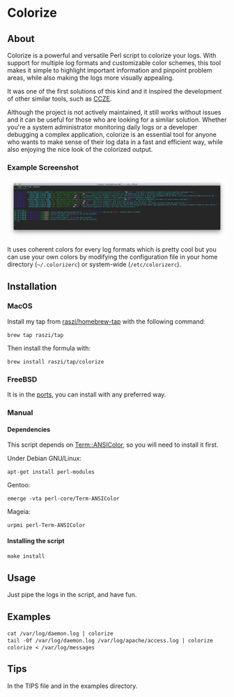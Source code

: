 # Colorize

## About

Colorize is a powerful and versatile Perl script to colorize your logs. With support for multiple log formats and customizable color schemes, this tool makes it simple to highlight important information and pinpoint problem areas, while also making the logs more visually appealing.

It was one of the first solutions of this kind and it inspired the development of other similar tools, such as [CCZE](https://github.com/cornet/ccze).

Although the project is not actively maintained, it still works without issues and it can be useful for those who are looking for a similar solution. Whether you're a system administrator monitoring daily logs or a developer debugging a complex application, colorize is an essential tool for anyone who wants to make sense of their log data in a fast and efficient way, while also enjoying the nice look of the colorized output.

### Example Screenshot

![Example screenshot](./examples/screenshot.png)

It uses coherent colors for every log formats which is pretty cool but you can use your own colors by modifying the configuration file in your home directory (`~/.colorizerc`) or system-wide (`/etc/colorizerc`).

## Installation

### MacOS

Install my tap from [raszi/homebrew-tap][3] with the following command:

```shell
brew tap raszi/tap
```

Then install the formula with:

```shell
brew install raszi/tap/colorize
```

### FreeBSD

It is in the [ports][2], you can install with any preferred way.

### Manual

#### Dependencies

This script depends on [Term::ANSIColor][1], so you will need to install it first.

Under Debian GNU/Linux:

```shell
apt-get install perl-modules
```

Gentoo:

```shell
emerge -vta perl-core/Term-ANSIColor
```

Mageia:

```shell
urpmi perl-Term-ANSIColor
```

#### Installing the script

```shell
make install
```

## Usage

Just pipe the logs in the script, and have fun.

## Examples

```shell
cat /var/log/daemon.log | colorize
tail -0f /var/log/daemon.log /var/log/apache/access.log | colorize
colorize < /var/log/messages
```

## Tips

In the TIPS file and in the examples directory.

[1]: http://search.cpan.org/perldoc/Term::ANSIColor
[2]: http://svnweb.freebsd.org/ports/head/sysutils/colorize
[3]: https://github.com/raszi/homebrew-tap
